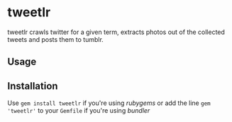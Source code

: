 # tweetlr

tweetlr crawls twitter for a given term, extracts photos out of the collected tweets and posts them to tumblr. 

## Usage

## Installation

Use `gem install tweetlr` if you're using *rubygems* or add the line `gem 'tweetlr'` to your `Gemfile` if you're using *bundler*
